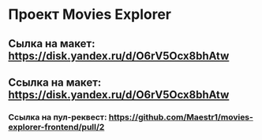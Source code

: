 # Проект Movies Explorer

## Сылка на макет: https://disk.yandex.ru/d/O6rV5Ocx8bhAtw

## Ссылка на макет: https://disk.yandex.ru/d/O6rV5Ocx8bhAtw

### Ссылка на пул-реквест: https://github.com/Maestr1/movies-explorer-frontend/pull/2
